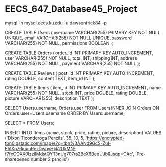 # EECS_647_Database45_Project
mysql -h mysql.eecs.ku.edu -u dawsonfrick84 -p

CREATE TABLE Users
(
username VARCHAR(255) PRIMARY KEY NOT NULL UNIQUE,
email VARCHAR(255) NOT NULL UNIQUE,
password VARCHAR(255) NOT NULL,
permissions BOOLEAN
);

CREATE TABLE Orders
(
order_id INT PRIMARY KEY AUTO_INCREMENT,
user VARCHAR(255) NOT NULL,
total INT,
shipping INT,
address VARCHAR(255) NOT NULL,
payment VARCHAR(255) NOT NULL
);


CREATE TABLE Reviews
(
post_id INT PRIMARY KEY AUTO_INCREMENT,
rating DOUBLE,
content TEXT,
item_id INT
);

CREATE TABLE Items
(
  item_id INT PRIMARY KEY AUTO_INCREMENT,
  name VARCHAR(255) NOT NULL,
  stock INT,
  price DOUBLE,
  rating DOUBLE,
  picture VARCHAR(255),
  description TEXT
);

SELECT Users.username, Orders.user
FROM Users
INNER JOIN Orders
ON Orders.user=Users.username
ORDER BY Users.username;

SELECT * FROM Users;

INSERT INTO Items (name, stock, price, rating, picture, description) VALUES ('Dixon Ticonderoga Pencils', 35, 10, 5, 'https://encrypted-tbn0.gstatic.com/images?q=tbn%3AANd9GcS-ZuI-EhlXn7RiuunPezDwoyHbk2OkMN-f7fxCQXX0lzziIMdstQYT3nUg707ra2BeX6BeqUJb&usqp=CAc', 'Pre-sharepened number 2 pencils')
